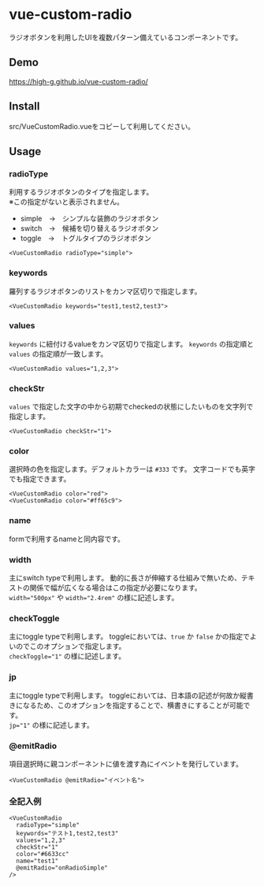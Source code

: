 vue-custom-radio
====
ラジオボタンを利用したUIを複数パターン備えているコンポーネントです。

## Demo
https://high-g.github.io/vue-custom-radio/

## Install
src/VueCustomRadio.vueをコピーして利用してください。


## Usage
### radioType
利用するラジオボタンのタイプを指定します。  
※この指定がないと表示されません。
- simple　→　シンプルな装飾のラジオボタン
- switch　→　候補を切り替えるラジオボタン
- toggle　→　トグルタイプのラジオボタン

```
<VueCustomRadio radioType="simple">
```

### keywords
羅列するラジオボタンのリストをカンマ区切りで指定します。

```
<VueCustomRadio keywords="test1,test2,test3">
```

### values
`keywords` に紐付けるvalueをカンマ区切りで指定します。
`keywords` の指定順と `values` の指定順が一致します。

```
<VueCustomRadio values="1,2,3">
```

### checkStr
`values` で指定した文字の中から初期でcheckedの状態にしたいものを文字列で指定します。

```
<VueCustomRadio checkStr="1">
```

### color
選択時の色を指定します。デフォルトカラーは `#333` です。
文字コードでも英字でも指定できます。

```
<VueCustomRadio color="red">
<VueCustomRadio color="#ff65c9">
```

### name
formで利用するnameと同内容です。

### width
主にswitch typeで利用します。
動的に長さが伸縮する仕組みで無いため、テキストの関係で幅が広くなる場合はこの指定が必要になります。  
`width="500px"` や `width="2.4rem"` の様に記述します。


### checkToggle
主にtoggle typeで利用します。
toggleにおいては、`true` か `false` かの指定でよいのでこのオプションで指定します。  
`checkToggle="1"` の様に記述します。


### jp
主にtoggle typeで利用します。
toggleにおいては、日本語の記述が何故か縦書きになるため、このオプションを指定することで、横書きにすることが可能です。  
`jp="1"` の様に記述します。


### @emitRadio
項目選択時に親コンポーネントに値を渡す為にイベントを発行しています。

```
<VueCustomRadio @emitRadio="イベント名">
```

### 全記入例
```
<VueCustomRadio
  radioType="simple"
  keywords="テスト1,test2,test3"
  values="1,2,3"
  checkStr="1"
  color="#6633cc"
  name="test1"
  @emitRadio="onRadioSimple"
/>
```

